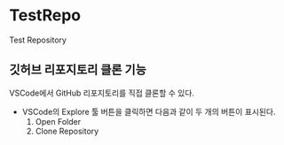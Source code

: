 # TestRepo
 
Test Repository

## 깃허브 리포지토리 클론 기능 

VSCode에서 GitHub 리포지토리를 직접 클론할 수 있다.

- VSCode의 Explore 툴 버튼을 클릭하면 다음과 같이 두 개의 버튼이 표시된다.
  1. Open Folder
  2. Clone Repository    
  

